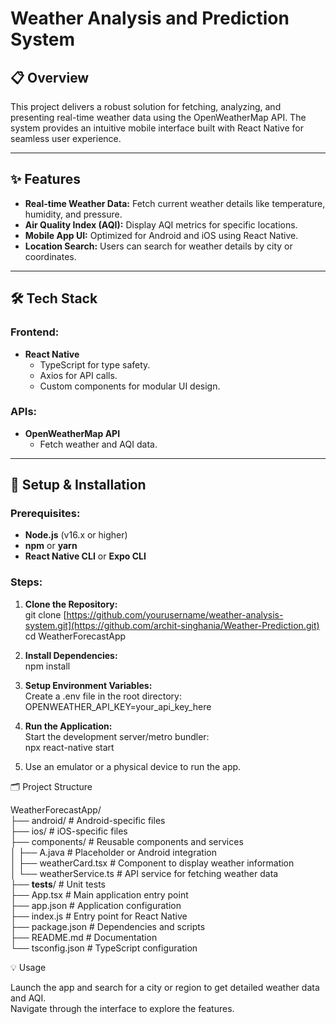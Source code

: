 # Weather Analysis and Prediction System

## 📋 Overview
This project delivers a robust solution for fetching, analyzing, and presenting real-time weather data using the OpenWeatherMap API. The system provides an intuitive mobile interface built with React Native for seamless user experience.

---

## ✨ Features
- **Real-time Weather Data:** Fetch current weather details like temperature, humidity, and pressure.
- **Air Quality Index (AQI):** Display AQI metrics for specific locations.
- **Mobile App UI:** Optimized for Android and iOS using React Native.
- **Location Search:** Users can search for weather details by city or coordinates.

---

## 🛠️ Tech Stack
### Frontend:
- **React Native**
  - TypeScript for type safety.
  - Axios for API calls.
  - Custom components for modular UI design.

### APIs:
- **OpenWeatherMap API**
  - Fetch weather and AQI data.

---

## 🚀 Setup & Installation

### Prerequisites:
- **Node.js** (v16.x or higher)
- **npm** or **yarn**
- **React Native CLI** or **Expo CLI**

### Steps:
1. **Clone the Repository:** <br>
  git clone [https://github.com/yourusername/weather-analysis-system.git](https://github.com/archit-singhania/Weather-Prediction.git) <br>
  cd WeatherForecastApp

2. **Install Dependencies:**<br>
  npm install

3. **Setup Environment Variables:** <br>
  Create a .env file in the root directory:<br>
  OPENWEATHER_API_KEY=your_api_key_here

4. **Run the Application:**<br>
  Start the development server/metro bundler:<br>
  npx react-native start

6. Use an emulator or a physical device to run the app.<br>
   
🗂️ Project Structure <br>

  WeatherForecastApp/<br>
  ├── android/           # Android-specific files<br>
  ├── ios/               # iOS-specific files<br>
  ├── components/        # Reusable components and services
   <br>│   ├── A.java         # Placeholder or Android integration
   <br>│   ├── weatherCard.tsx # Component to display weather information
   <br>│   └── weatherService.ts # API service for fetching weather data<br>
  ├── __tests__/         # Unit tests<br>
  ├── App.tsx            # Main application entry point<br>
  ├── app.json           # Application configuration<br>
  ├── index.js           # Entry point for React Native<br>
  ├── package.json       # Dependencies and scripts<br>
  ├── README.md          # Documentation<br>
  └── tsconfig.json      # TypeScript configuration <br>

💡 Usage<br>

Launch the app and search for a city or region to get detailed weather data and AQI.<br>
Navigate through the interface to explore the features.
